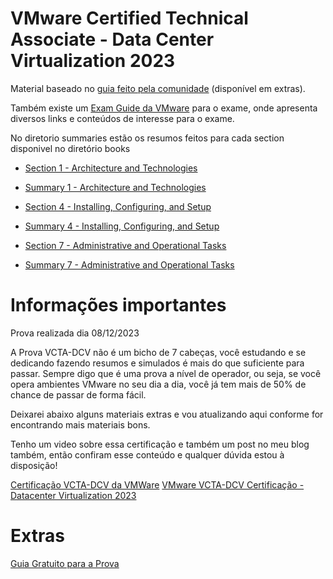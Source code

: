 # VMware Certified Technical Associate - Data Center Virtualization 2023

Material baseado no [guia feito pela comunidade](https://github.com/weslleycsil/estudos-certificacoes/blob/main/vmware/vcta-dcv/VCTA%20Unofficial%20Study%20Guide%202.0%20-%20Exam%201V0-21.20.pdf) (disponível em extras).

Também existe um [Exam Guide da VMware](https://github.com/weslleycsil/estudos-certificacoes/blob/main/vmware/vcta-dcv/vmw-vcta-dcv-exam-guide.pdf) para o exame, onde apresenta diversos links e conteúdos de interesse para o exame.

No diretorio summaries estão os resumos feitos para cada section disponivel no diretório books

- [Section 1 - Architecture and Technologies](https://github.com/weslleycsil/estudos-certificacoes/blob/main/vmware/vcta-dcv/books/Section%201%20-%20Architecture%20and%20Technologies.pdf)
- [Summary 1 - Architecture and Technologies](https://github.com/weslleycsil/estudos-certificacoes/tree/main/vmware/vcta-dcv/summaries/1.md)

- [Section 4 - Installing, Configuring, and Setup](https://github.com/weslleycsil/estudos-certificacoes/blob/main/vmware/vcta-dcv/books/Section%204%20-%20Installing%2C%20Configuring%2C%20and%20Setup.pdf)
- [Summary 4 - Installing, Configuring, and Setup](https://github.com/weslleycsil/estudos-certificacoes/tree/main/vmware/vcta-dcv/summaries/4.md)

- [Section 7 - Administrative and Operational Tasks](https://github.com/weslleycsil/estudos-certificacoes/tree/main/vmware/vcta-dcv/books/Section%207%20-%20Administrative%20and%20Operational%20Tasks.pdf)
- [Summary 7 - Administrative and Operational Tasks](https://github.com/weslleycsil/estudos-certificacoes/tree/main/vmware/vcta-dcv/summaries/7.md)

# Informações importantes

Prova realizada dia 08/12/2023

A Prova VCTA-DCV não é um bicho de 7 cabeças, você estudando e se dedicando fazendo resumos e simulados é mais do que suficiente para passar.
Sempre digo que é uma prova a nível de operador, ou seja, se você opera ambientes VMware no seu dia a dia, você já tem mais de 50% de chance de passar de forma fácil.

Deixarei abaixo alguns materiais extras e vou atualizando aqui conforme for encontrando mais materiais bons.

Tenho um video sobre essa certificação e também um post no meu blog também, então confiram esse conteúdo e qualquer dúvida estou à disposição!

[Certificação VCTA-DCV da VMWare](https://infra.expert/certificacao-vcta-dcv-da-vmware/)
[VMware VCTA-DCV Certificação - Datacenter Virtualization 2023](https://www.youtube.com/watch?v=do8AkThBDLs)

# Extras

[Guia Gratuito para a Prova](https://www.vladan.fr/free-vmware-vcta-study-guide/)